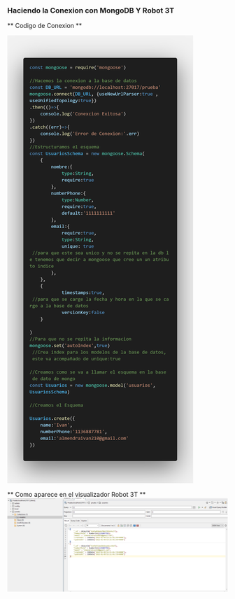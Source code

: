 
### Haciendo la Conexion con MongoDB Y Robot 3T ###

** Codigo de Conexion **

![codigo](src\img\git\Codigo.png)

** Como aparece en el visualizador Robot 3T **
![Robot3T](src\img\git\mongoDB-1.png)